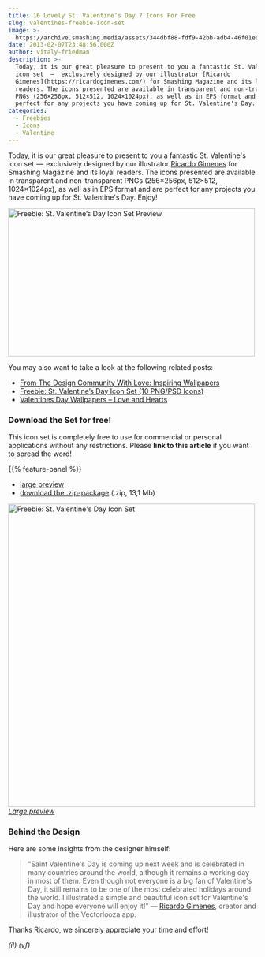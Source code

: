 ```yaml
---
title: 16 Lovely St. Valentine’s Day ? Icons For Free
slug: valentines-freebie-icon-set
image: >-
  https://archive.smashing.media/assets/344dbf88-fdf9-42bb-adb4-46f01eedd629/4b7341c2-5528-4a98-a927-5c938d120f2c/val-icon-set-illu.jpg
date: 2013-02-07T23:48:56.000Z
author: vitaly-friedman
description: >-
  Today, it is our great pleasure to present to you a fantastic St. Valentine's
  icon set  —  exclusively designed by our illustrator [Ricardo
  Gimenes](https://ricardogimenes.com/) for Smashing Magazine and its loyal
  readers. The icons presented are available in transparent and non-transparent
  PNGs (256×256px, 512×512, 1024×1024px), as well as in EPS format and are
  perfect for any projects you have coming up for St. Valentine's Day.
categories:
  - Freebies
  - Icons
  - Valentine
---
```

Today, it is our great pleasure to present to you a fantastic St. Valentine's icon set  —  exclusively designed by our illustrator <a href="https://ricardogimenes.com/">Ricardo Gimenes</a> for Smashing Magazine and its loyal readers. The icons presented are available in transparent and non-transparent PNGs (256×256px, 512×512, 1024×1024px), as well as in EPS format and are perfect for any projects you have coming up for St. Valentine's Day. Enjoy!

<a href="https://archive.smashing.media/assets/344dbf88-fdf9-42bb-adb4-46f01eedd629/d9798db3-01a0-412b-873d-baabd6b5b0be/st.valentine-icon-set-preview"><img loading="lazy" decoding="async" title="Freebie: St. Valentine’s Day Icon Set Preview" src="https://archive.smashing.media/assets/344dbf88-fdf9-42bb-adb4-46f01eedd629/d9798db3-01a0-412b-873d-baabd6b5b0be/st.valentine-icon-set-preview" alt="Freebie: St. Valentine’s Day Icon Set Preview" width="500" height="300" /></a>

You may also want to take a look at the following related posts:

*   [From The Design Community With Love: Inspiring Wallpapers](https://www.smashingmagazine.com/2017/01/from-the-community-with-love-unique-inspiring-desktop-wallpapers/)
*   [Freebie: St. Valentine’s Day Icon Set (10 PNG/PSD Icons)](https://www.smashingmagazine.com/2012/02/freebie-valentines-day-icon-set/)
*   [Valentines Day Wallpapers – Love and Hearts](https://www.smashingmagazine.com/valentines-day-wallpapers/)

### Download the Set for free!

This icon set is completely free to use for commercial or personal applications without any restrictions. Please <strong>link to this article</strong> if you want to spread the word!

{{% feature-panel %}}

*   [large preview](https://archive.smashing.media/assets/344dbf88-fdf9-42bb-adb4-46f01eedd629/a4ec46b3-8460-406f-b2c9-cffe852266b7/large-preview.png "St. Valentine's Day Icon Set")
*   [download the .zip-package](https://smashingmagazine.com/provide/Valentines-Day-Icon-Set.zip "Download ZIP package") (.zip, 13,1 Mb)

<a href="https://archive.smashing.media/assets/344dbf88-fdf9-42bb-adb4-46f01eedd629/a4ec46b3-8460-406f-b2c9-cffe852266b7/large-preview.png"><img loading="lazy" decoding="async" title="Freebie: St. Valentine's Day Icon Set" src="https://archive.smashing.media/assets/344dbf88-fdf9-42bb-adb4-46f01eedd629/5e30efec-7226-48b2-8a66-0f008d9dc58c/val-icon-set-500px.png" alt="Freebie: St. Valentine's Day Icon Set" width="500" height="615" /></a><br>
<em><a href="https://archive.smashing.media/assets/344dbf88-fdf9-42bb-adb4-46f01eedd629/a4ec46b3-8460-406f-b2c9-cffe852266b7/large-preview.png">Large preview</a></em>

### Behind the Design

Here are some insights from the designer himself:
<blockquote>"Saint Valentine's Day is coming up next week and is celebrated in many countries around the world, although it remains a working day in most of them. Even though not everyone is a big fan of Valentine's Day, it still remains to be one of the most celebrated holidays around the world. I illustrated a simple and beautiful icon set for Valentine's Day and hope everyone will enjoy it!" — <a href="https://ricardogimenes.com/">Ricardo Gimenes</a>, creator and illustrator of the Vectorlooza app.</blockquote>

Thanks Ricardo, we sincerely appreciate your time and effort!

<em>(il) (vf)</em>

